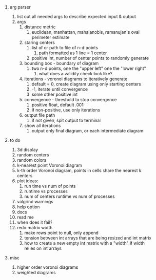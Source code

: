 1. arg parser
    1. list out all needed args to describe expected input & output
    1. args
        1. distance metric
            1. euclidean, manhattan, mahalanobis, ramanujan's oval perimeter estimate
        1. staring centers
            1. list of or path to file of n-d points
                1. path formatted as 1 line = 1 center
            1. positive int, number of center points to randomly generate
        1. bounding box - boundary of diagram
            1. two n-d points, one the "upper left" one the "lower right"
                1. what does a validity check look like?
        1. iterations - voronoi diagrams to iteratively generate
            1. default = 0, create diagram using only starting centers
            1. -1, iterate until convergence
            1. some other positive int
        1. convergence - threshold to stop convergence
            1. positive float, default .001
            1. if non-positive, use only iterations
        1. output file path
            1. if not given, spit output to terminal
        1. show all iterations
            1. output only final diagram, or each intermediate diagram

1. to do
    1. 3d display
    2. random centers
    3. random colors
    4. k-nearest point Voronoi diagram
    5. k-th order Voronoi diagram, points in cells share the nearest k centers
    6. plot ideas:
       1. run time vs num of points
       2. runtime vs processes
       3. num of centers runtime vs num of processes
    7. valgrind warnings
    8. help option
    9. docs
    10. read me
    11. when does it fail?
    12. redo matrix width
         1. make rows point to null, only append
         1. tension between int arrays that are being resized and int matrix
         1. how to create a new empty int matrix with a "width" if width relies on int arrays

1. misc
    1. higher order voronoi diagrams
    1. weighted diagrams